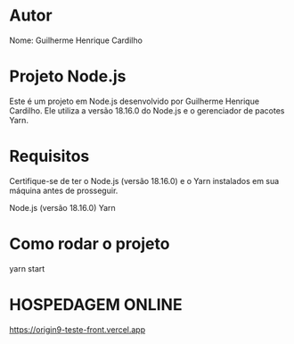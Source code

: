 # Autor

Nome: Guilherme Henrique Cardilho

# Projeto Node.js

Este é um projeto em Node.js desenvolvido por Guilherme Henrique Cardilho. Ele utiliza a versão 18.16.0 do Node.js e o gerenciador de pacotes Yarn.

# Requisitos

Certifique-se de ter o Node.js (versão 18.16.0) e o Yarn instalados em sua máquina antes de prosseguir.

Node.js (versão 18.16.0)
Yarn

# Como rodar o projeto

yarn start

# HOSPEDAGEM ONLINE

https://origin9-teste-front.vercel.app
